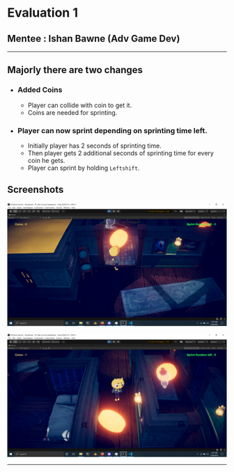 # Evaluation 1 
## Mentee : Ishan Bawne (Adv Game Dev)
---

## Majorly there are two changes

* ### Added Coins
    - Player can collide with coin to get it.
    - Coins are needed for sprinting.

* ### Player can now sprint depending on sprinting time left.
    - Initially player has 2 seconds of sprinting time.
    - Then player gets 2 additional seconds of sprinting time for every coin he gets.
    - Player can sprint by holding `Leftshift`.


## Screenshots

![Screenshot1](./screenshots/ss1.png)

![Screenshot2](./screenshots/ss2.png)

---